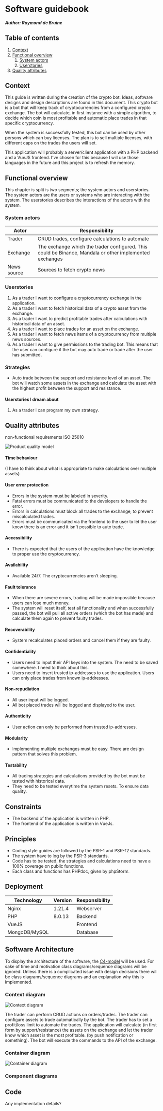 # Software guidebook

##### Author: Raymond de Bruine

## Table of contents
1. [Context](<#Context>)
2. [Functional overview](<#Functional overview>)
   1. [System actors](<#System actors>)
   2. [Userstories](#Userstories)
3. [Quality attributes](<#Quality attributes>)

## Context

This guide is written during the creation of the crypto bot. Ideas, software designs and design descriptions are found 
in this document. This crypto bot is a bot that will keep track of cryptocurrencies from a configured crypto exchange.
The bot will calculate, in first instance with a simple algorithm, to decide which coin is most profitable and 
automatic place trades in that specific cryptocurrency. 

When the system is successfully tested, this bot can be used by other persons which can buy licenses. The plan is to 
sell multiple licenses, with different caps on the trades the users will set.

This application will probably a server/client application with a PHP backend and a VueJS frontend. I've chosen for this
because I will use those languages in the future and this project is to refresh the memory.

## Functional overview

This chapter is split is two segments; the system actors and userstories. The system actors are the users or systems who
are interacting with the system. The userstories describes the interactions of the actors with the system.

### System actors

| Actor | Responsibility |
| --- | ---|
| Trader | CRUD trades, configure calculations to automate |
| Exchange | The exchange which the trader configured. This could be Binance, Mandala or other implemented exchanges |
| News source | Sources to fetch crypto news |

### Userstories

1. As a trader I want to configure a cryptocurrency exchange in the application.
2. As a trader I want to fetch historical data of a crypto asset from the exchange.
3. As a trader I want to predict profitable trades after calculations with historical data of an asset.
4. As a trader I want to place trades for an asset on the exchange. 
5. As a trader I want to fetch news items of a cryptocurrency from multiple news sources.
6. As a trader I want to give permissions to the trading bot. This means that the user can configure if the bot may auto trade or trade after the user has submitted.


### Strategies
- Auto trade between the support and resistance level of an asset. The bot will watch some assets in the exchange and calculate the asset with the highest profit between the support and resistance.


#### Userstories I dream about
1. As a trader I can program my own strategy.


## Quality attributes
non-functional requirements ISO 25010

![Product quality model](documentation/images/iso25010.png)

#### Time behaviour
(I have to think about what is appropriate to make calculations over multiple assets)

#### User error protection
- Errors in the system must be labeled in severity.
- Fatal errors must be communicated to the developers to handle the error.
- Errors in calculations must block all trades to the exchange, to prevent miscalculated trades.
- Errors must be communicated via the frontend to the user to let the user know there is an error and it isn't possible to auto trade.

#### Accessibility

- There is expected that the users of the application have the knowledge to proper use the cryptocurrency.

#### Availability
- Available 24/7. The cryptocurrencies aren't sleeping.

#### Fault tolerance
- When there are severe errors, trading will be made impossible because users can lose much money.
- The system will reset itself, test all functionality and when successfully passed, the bot will pull all active orders (which the bot has made) and calculate them again to prevent faulty trades. 

#### Recoverability
- System recalculates placed orders and cancel them if they are faulty.

#### Confidentiality
- Users need to input their API keys into the system. The need to be saved somewhere. I need to think about this.
- Users need to insert trusted ip-addresses to use the application. Users can only place trades from known ip-addresses.

#### Non-repudiation
- All user input will be logged.
- All bot placed trades will be logged and displayed to the user.

#### Authenticity
- User action can only be performed from trusted ip-addresses.

#### Modularity
- Implementing multiple exchanges must be easy. There are design pattern that solves this problem.

#### Testability
- All trading strategies and calculations provided by the bot must be tested with historical data. 
- They need to be tested everytime the system resets. To ensure data quality.

## Constraints
- The backend of the application is written in PHP.
- The frontend of the application is written in VueJs.

## Principles
- Coding style guides are followed by the PSR-1 and PSR-12 standards.
- The system have to log by the PSR-3 standards.
- Code has to be tested, the strategies and calculations need to have a 100% coverage on public functions.
- Each class and functions has PHPdoc, given by phpStorm.

## Deployment
| Technology | Version | Responsibility |
| --- | --- | --- |
| Nginx | 1.21.4 | Webserver |
| PHP | 8.0.13| Backend |
| VueJS|  | Frontend |
| MongoDB/MySQL |  | Database |

## Software Architecture

To display the architecture of the software, the [C4-model](https://c4model.com/) will be used. For sake of time and 
motivation class diagrams/sequence diagrams will be ignored. Unless there is a complicated issue with design decisions
there will be class diagrams/sequence diagrams and an explanation why this is implemented.

### Context diagram

![Context diagram](documentation/images/Context_diagram.drawio.png)

The trader can perform CRUD actions on orders/trades. The trader can configure assets to trade automatically by the bot. 
The trader has to set a profit/loss limit to automate the trades.
The application will calculate (in first form by support/resistance) the assets on the exchange and let the trader know which asset is the most profitable. (by push 
notification or something).
The bot will execute the commands to the API of the exchange. 

### Container diagram

![Container diagram](documentation/images/Container_diagram.drawio.png)

### Component diagrams


## Code 
Any implementation details?



